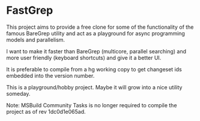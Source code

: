 FastGrep
========

This project aims to provide a free clone for some of the functionality of the 
famous BareGrep utility and act as a playground for async programming models 
and parallelism.

I want to make it faster than BareGrep (multicore, parallel searching) and more
user friendly (keyboard shortcuts) and give it a better UI.

It is preferable to compile from a hg working copy to get changeset ids
embedded into the version number.

This is a playground/hobby project. Maybe it will grow into a nice utility someday.

Note: MSBuild Community Tasks is no longer required to compile the project as of rev 1dc0d1e065ad.